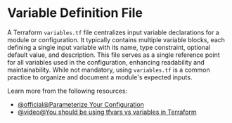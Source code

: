 # Variable Definition File

A Terraform `variables.tf` file centralizes input variable declarations for a module or configuration. It typically contains multiple variable blocks, each defining a single input variable with its name, type constraint, optional default value, and description. This file serves as a single reference point for all variables used in the configuration, enhancing readability and maintainability. While not mandatory, using `variables.tf` is a common practice to organize and document a module's expected inputs.

Learn more from the following resources:

- [@official@Parameterize Your Configuration](https://developer.hashicorp.com/terraform/tutorials/configuration-language/variables#parameterize-your-configuration)
- [@video@You should be using tfvars vs variables in Terraform](https://www.youtube.com/watch?v=BHWM4D2GJvI)